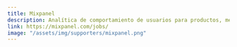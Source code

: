 ```yaml
---
title: Mixpanel
description: Analítica de comportamiento de usuarios para productos, mercadotecnia, y equipos de datos
link: https://mixpanel.com/jobs/
image: "/assets/img/supporters/mixpanel.png"
---
```

